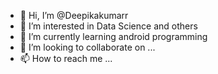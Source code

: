 - 👋 Hi, I’m @Deepikakumarr
- 👀 I’m interested in Data Science and others
- 🌱 I’m currently learning android programming
- 💞️ I’m looking to collaborate on ...
- 📫 How to reach me ...

<!---
Deepikakumarr/Deepikakumarr is a ✨ special ✨ repository because its `README.md` (this file) appears on your GitHub profile.
You can click the Preview link to take a look at your changes.
--->
